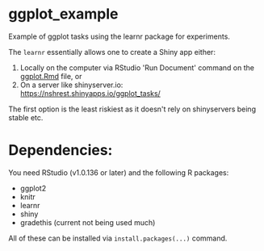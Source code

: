 # ggplot_example

Example of ggplot tasks using the learnr package for experiments. 

The `learnr` essentially allows one to create a Shiny app either:
1) Locally on the computer via RStudio 'Run Document' command on the [ggplot.Rmd](https://github.com/nischalshrestha/ggplot_example/blob/master/ggplot/ggplot.Rmd) file, or
2) On a server like shinyserver.io: https://nshrest.shinyapps.io/ggplot_tasks/

The first option is the least riskiest as it doesn't rely on shinyservers being stable etc.

# Dependencies:

You need RStudio (v1.0.136 or later) and the following R packages:

- ggplot2
- knitr
- learnr
- shiny
- gradethis (current not being used much)

All of these can be installed via `install.packages(...)` command. 
